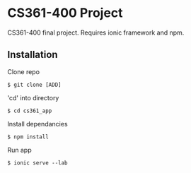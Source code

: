 # CS361-400 Project
CS361-400 final project. Requires ionic framework and npm. 

## Installation
Clone repo
```
$ git clone [ADD]
```
'cd' into directory
```
$ cd cs361_app
```
Install dependancies
```
$ npm install
```

Run app
```
$ ionic serve --lab
```
